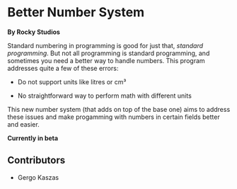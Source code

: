 ﻿# Better Number System
**By Rocky Studios**

Standard numbering in programming is good for just that, *standard programming*. But not all programming is standard programming, and sometimes you need a better way to handle numbers. This program addresses quite a few of these errors:

- Do not support units like litres or cm³

- No straightforward way to perform math with different units

This new number system (that adds on top of the base one) aims to address these issues and make progamming with numbers in certain fields better and easier.

**Currently in beta**

## Contributors
- Gergo Kaszas
